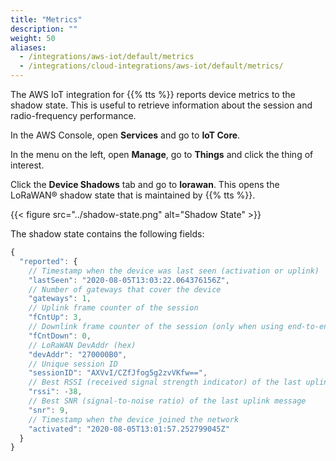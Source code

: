 ```yaml
---
title: "Metrics"
description: ""
weight: 50
aliases:
  - /integrations/aws-iot/default/metrics
  - /integrations/cloud-integrations/aws-iot/default/metrics/
---
```


The AWS IoT integration for {{% tts %}} reports device metrics to the shadow state. This is useful to retrieve information about the session and radio-frequency performance.

<!--more-->

In the AWS Console, open **Services** and go to **IoT Core**.

In the menu on the left, open **Manage**, go to **Things** and click the thing of interest.

Click the **Device Shadows** tab and go to **lorawan**. This opens the LoRaWAN® shadow state that is maintained by {{% tts %}}.

{{< figure src="../shadow-state.png" alt="Shadow State" >}}

The shadow state contains the following fields:

```js
{
  "reported": {
    // Timestamp when the device was last seen (activation or uplink)
    "lastSeen": "2020-08-05T13:03:22.064376156Z",
    // Number of gateways that cover the device
    "gateways": 1,
    // Uplink frame counter of the session
    "fCntUp": 3,
    // Downlink frame counter of the session (only when using end-to-end encryption)
    "fCntDown": 0,
    // LoRaWAN DevAddr (hex)
    "devAddr": "270000B0",
    // Unique session ID
    "sessionID": "AXVvI/CZfJfog5g2zvVKfw==",
    // Best RSSI (received signal strength indicator) of the last uplink message
    "rssi": -38,
    // Best SNR (signal-to-noise ratio) of the last uplink message
    "snr": 9,
    // Timestamp when the device joined the network
    "activated": "2020-08-05T13:01:57.252799045Z"
  }
}
```
